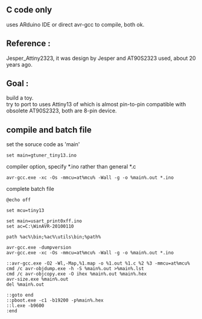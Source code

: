 ## C code only

uses ARduino IDE or direct avr-gcc to compile, both ok.  



## Reference : 
Jesper_Attiny2323, it was design by Jesper and AT90S2323 used, about 20 years ago.

## Goal : 
build a toy.  
try to port to uses Attiny13 of which is almost pin-to-pin compatible with obsolete AT90S2323, both are 8-pin device.


## compile and batch file

set the soruce code as 'main'

```
set main=gtuner_tiny13.ino
```  

compiler option, specify *.ino rather than general *.c

```
avr-gcc.exe -xc -Os -mmcu=at%mcu% -Wall -g -o %main%.out *.ino
```
complete batch file

```
@echo off

set mcu=tiny13

set main=usart_print0xff.ino
set ac=C:\WinAVR-20100110

path %ac%\bin;%ac%\utils\bin;%path%

avr-gcc.exe -dumpversion
avr-gcc.exe -xc -Os -mmcu=at%mcu% -Wall -g -o %main%.out *.ino

::avr-gcc.exe -O2 -Wl,-Map,%1.map -o %1.out %1.c %2 %3 -mmcu=at%mcu%
cmd /c avr-objdump.exe -h -S %main%.out >%main%.lst
cmd /c avr-objcopy.exe -O ihex %main%.out %main%.hex
avr-size.exe %main%.out
del %main%.out

::goto end
::pboot.exe -c1 -b19200 -p%main%.hex
::l.exe -b9600
:end
```


